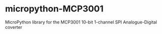 # micropython-MCP3001
MicroPython library for the MCP3001 10-bit 1-channel SPI Analogue-Digital coverter
